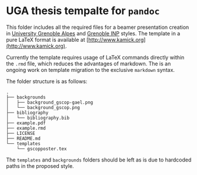 # UGA thesis tempalte for `pandoc`

This folder includes all the required files for a beamer presentation creation in [University Grenoble Alpes](https://univ-grenoble-alpes.fr) and [Grenoble INP](https://grenoble-inp.fr) styles.
The template in a pure LaTeX format is available at [http://www.kamick.org](http://www.kamick.org).

Currently the template requires usage of LaTeX commands directly within the `.rmd` file, which reduces the advantages of markdown. 
The is an ongoing work on template migration to the exclusive `markdown` syntax.

The folder structure is as follows:

```
.
├── backgrounds
│   ├── background_gscop-gael.png
│   └── background_gscop.png
├── bibliography
│   └── bibliography.bib
├── example.pdf
├── example.rmd
├── LICENSE
├── README.md
└── templates
    └── gscopposter.tex
```

The `templates` and `backgrounds` folders should be left as is due to hardcoded paths in the proposed style.

